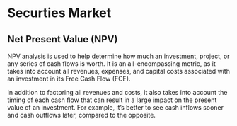 # Securties Market

## Net Present Value (NPV)

NPV analysis is used to help determine how much an investment, project, or any series of cash flows is worth. It is an all-encompassing metric, as it takes into account all revenues, expenses, and capital costs associated with an investment in its Free Cash Flow (FCF).

In addition to factoring all revenues and costs, it also takes into account the timing of each cash flow that can result in a large impact on the present value of an investment. For example, it’s better to see cash inflows sooner and cash outflows later, compared to the opposite.
